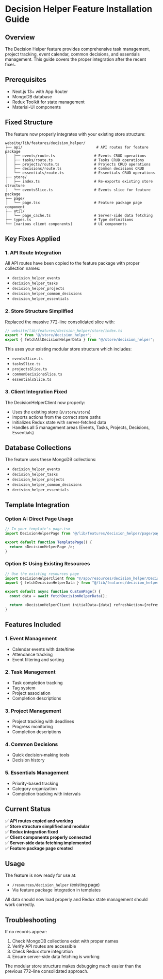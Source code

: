 # Decision Helper Feature Installation Guide

## Overview

The Decision Helper feature provides comprehensive task management, project tracking, event calendar, common decisions, and essentials management. This guide covers the proper integration after the recent fixes.

## Prerequisites

- Next.js 13+ with App Router
- MongoDB database
- Redux Toolkit for state management
- Material-UI components

## Fixed Structure

The feature now properly integrates with your existing store structure:

```
website/lib/features/decision_helper/
├── api/                                  # API routes for feature package
│   ├── events/route.ts                  # Events CRUD operations
│   ├── tasks/route.ts                   # Tasks CRUD operations
│   ├── projects/route.ts                # Projects CRUD operations
│   ├── decisions/route.ts               # Common decisions CRUD
│   └── essentials/route.ts              # Essentials CRUD operations
├── store/
│   ├── index.ts                         # Re-exports existing store structure
│   └── eventsSlice.ts                   # Events slice for feature package
├── page/
│   └── page.tsx                         # Feature package page component
├── util/
│   └── page_cache.ts                    # Server-side data fetching
├── types.ts                             # Type definitions
└── [various client components]          # UI components
```

## Key Fixes Applied

### 1. API Route Integration

All API routes have been copied to the feature package with proper collection names:

- `decision_helper_events`
- `decision_helper_tasks`
- `decision_helper_projects`
- `decision_helper_common_decisions`
- `decision_helper_essentials`

### 2. Store Structure Simplified

Replaced the massive 772-line consolidated slice with:

```typescript
// website/lib/features/decision_helper/store/index.ts
export * from "@/store/decision_helper";
export { fetchAllDecisionHelperData } from "@/store/decision_helper";
```

This uses your existing modular store structure which includes:

- `eventsSlice.ts`
- `tasksSlice.ts`
- `projectsSlice.ts`
- `commonDecisionsSlice.ts`
- `essentialsSlice.ts`

### 3. Client Integration Fixed

The DecisionHelperClient now properly:

- Uses the existing store (`@/store/store`)
- Imports actions from the correct store paths
- Initializes Redux state with server-fetched data
- Handles all 5 management areas (Events, Tasks, Projects, Decisions, Essentials)

## Database Collections

The feature uses these MongoDB collections:

- `decision_helper_events`
- `decision_helper_tasks`
- `decision_helper_projects`
- `decision_helper_common_decisions`
- `decision_helper_essentials`

## Template Integration

### Option A: Direct Page Usage

```typescript
// In your template's page.tsx
import DecisionHelperPage from "@/lib/features/decision_helper/page/page";

export default function TemplatePage() {
  return <DecisionHelperPage />;
}
```

### Option B: Using Existing Resources

```typescript
// Use the existing resources page
import DecisionHelperClient from "@/app/resources/decision_helper/DecisionHelperClient";
import { fetchDecisionHelperData } from "@/lib/features/decision_helper/util/page_cache";

export default async function CustomPage() {
  const data = await fetchDecisionHelperData();

  return <DecisionHelperClient initialData={data} refreshAction={refreshData} />;
}
```

## Features Included

### 1. Event Management

- Calendar events with date/time
- Attendance tracking
- Event filtering and sorting

### 2. Task Management

- Task completion tracking
- Tag system
- Project association
- Completion descriptions

### 3. Project Management

- Project tracking with deadlines
- Progress monitoring
- Completion descriptions

### 4. Common Decisions

- Quick decision-making tools
- Decision history

### 5. Essentials Management

- Priority-based tracking
- Category organization
- Completion tracking with intervals

## Current Status

✅ **API routes copied and working**  
✅ **Store structure simplified and modular**  
✅ **Redux integration fixed**  
✅ **Client components properly connected**  
✅ **Server-side data fetching implemented**  
✅ **Feature package page created**

## Usage

The feature is now ready for use at:

- `/resources/decision_helper` (existing page)
- Via feature package integration in templates

All data should now load properly and Redux state management should work correctly.

## Troubleshooting

If no records appear:

1. Check MongoDB collections exist with proper names
2. Verify API routes are accessible
3. Check Redux store integration
4. Ensure server-side data fetching is working

The modular store structure makes debugging much easier than the previous 772-line consolidated approach.
